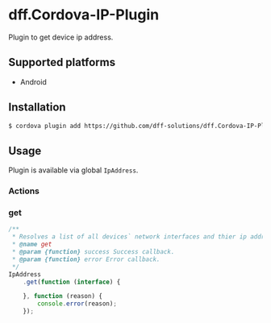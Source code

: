 # dff.Cordova-IP-Plugin

Plugin to get device ip address.

## Supported platforms
 * Android

## Installation

```bash
$ cordova plugin add https://github.com/dff-solutions/dff.Cordova-IP-Plugin.git
```

## Usage

Plugin is available via global `IpAddress`.

### Actions

### get

```js
/**
 * Resolves a list of all devices` network interfaces and thier ip addresses.
 * @name get
 * @param {function} success Success callback.
 * @param {function} error Error callback.
 */
IpAddress
    .get(function (interface) {

    }, function (reason) {
        console.error(reason);
    });

```